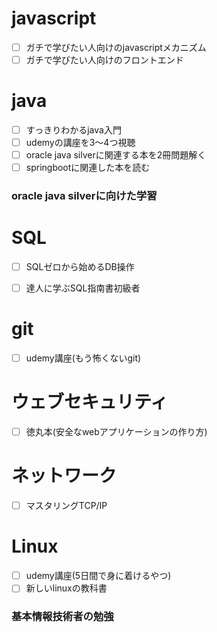 # javascript
- [ ] ガチで学びたい人向けのjavascriptメカニズム
- [ ] ガチで学びたい人向けのフロントエンド

# java
- [ ] すっきりわかるjava入門
- [ ] udemyの講座を3～4つ視聴
- [ ] oracle java silverに関連する本を2冊問題解く
- [ ] springbootに関連した本を読む

### oracle java silverに向けた学習

# SQL
- [ ] SQLゼロから始めるDB操作
- [ ] 達人に学ぶSQL指南書初級者


# git
- [ ] udemy講座(もう怖くないgit)

# ウェブセキュリティ
- [ ] 徳丸本(安全なwebアプリケーションの作り方)

# ネットワーク
- [ ] マスタリングTCP/IP

# Linux
- [ ] udemy講座(5日間で身に着けるやつ)
- [ ] 新しいlinuxの教科書

### 基本情報技術者の勉強
